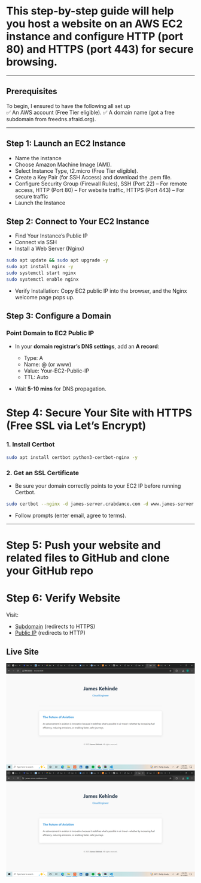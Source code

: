 # This step-by-step guide will help you host a website on an **AWS EC2** instance and configure **HTTP (port 80)** and **HTTPS (port 443)** for secure browsing.  

---

## Prerequisites  
To begin, I ensured to have the following all set up  
✅ An AWS account (Free Tier eligible).
✅ A domain name (got a free subdomain from freedns.afraid.org).

---

## Step 1: Launch an EC2 Instance 
- Name the instance
- Choose Amazon Machine Image (AMI).
- Select Instance Type, t2.micro (Free Tier eligible).
- Create a Key Pair (for SSH Access) and download the .pem file.
- Configure Security Group (Firewall Rules), SSH (Port 22) – For remote access, HTTP (Port 80) – For website traffic, HTTPS (Port 443) – For secure traffic
- Launch the Instance

## Step 2: Connect to Your EC2 Instance
- Find Your Instance’s Public IP
- Connect via SSH
- Install a Web Server (Nginx)
```bash
sudo apt update && sudo apt upgrade -y
sudo apt install nginx -y
sudo systemctl start nginx
sudo systemctl enable nginx
```
- Verify Installation: Copy EC2 public IP into the browser, and the Nginx welcome page pops up.


## Step 3: Configure a Domain  

### Point Domain to EC2 Public IP  
- In your **domain registrar’s DNS settings**, add an **A record**:  

  - Type: A  
  - Name: @ (or www)  
  - Value: Your-EC2-Public-IP  
  - TTL: Auto  

- Wait **5-10 mins** for DNS propagation.  



# Step 4: Secure Your Site with HTTPS (Free SSL via Let’s Encrypt)  

### 1. Install Certbot  
```bash
sudo apt install certbot python3-certbot-nginx -y
```

### 2. Get an SSL Certificate  
- Be sure your domain correctly points to your EC2 IP before running Certbot.

```bash
sudo certbot --nginx -d james-server.crabdance.com -d www.james-server.crabdance.com
```
- Follow prompts (enter email, agree to terms).   

---

# Step 5: Push your website and related files to GitHub and clone your GitHub repo

# Step 6: Verify Website  
Visit:  
  - [Subdomain](https://james-server.crabdance.com/) (redirects to HTTPS)
  - [Public IP](http://34.230.59.84) (redirects to HTTP)

    
## Live Site
![Landing Page Screenshot](screenshot-landing.png)
![Subdomain Screenshot](screenshot-subdomain.png)
